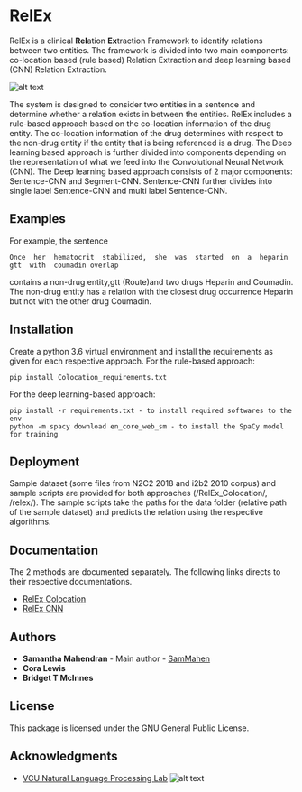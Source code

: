 # RelEx

RelEx is a clinical **Rel**ation **Ex**traction Framework to identify relations between two entities. The framework is divided into two main components: co-location based (rule based) Relation Extraction and deep learning based (CNN) Relation Extraction. 

![alt text](https://nlp.cs.vcu.edu/images/Edit_NanomedicineDatabase.png "Nanoinformatics")

The system is designed to consider two entities in a sentence and determine whether a relation exists in between the entities. RelEx includes a rule-based approach based on the co-location information of the drug entity. The co-location information of the drug determines with respect to the non-drug entity if the entity that is being referenced is a drug. The Deep learning based approach is further divided into components depending on the representation of what we feed into the Convolutional Neural Network (CNN). The Deep learning based approach consists of 2 major components: Sentence-CNN  and Segment-CNN. Sentence-CNN further divides into single label Sentence-CNN and multi label Sentence-CNN. 

## Examples

For example, the sentence
```
Once  her  hematocrit  stabilized,  she  was  started  on  a  heparin  gtt  with  coumadin overlap
```
contains a non-drug entity,gtt (Route)and two drugs Heparin and Coumadin. The non-drug entity has a relation with the closest drug occurrence Heparin but not with the other drug Coumadin.

## Installation

Create a python 3.6 virtual environment and install the requirements as given for each respective approach.
For the rule-based approach: 
```
pip install Colocation_requirements.txt
```
For the deep learning-based approach:
```
pip install -r requirements.txt - to install required softwares to the env
python -m spacy download en_core_web_sm - to install the SpaCy model for training
```

## Deployment

Sample dataset (some files from N2C2 2018 and i2b2 2010 corpus) and sample scripts are provided for both approaches (/RelEx_Colocation/, /relex/). The sample scripts take the paths for the data folder (relative path of the sample dataset) and predicts the relation using the respective algorithms.

## Documentation
The 2 methods are documented separately. The following links directs to their respective documentations.
- [RelEx Colocation](https://github.com/SamMahen/RelEx/blob/master/RelEx_Colocation/README.md)
- [RelEx CNN](https://github.com/SamMahen/RelEx/blob/master/relex/README.md)

## Authors

* **Samantha Mahendran** - Main author - [SamMahen](https://github.com/SamMahen)
* **Cora Lewis**
* **Bridget T McInnes**

## License

This package is licensed under the GNU General Public License.

## Acknowledgments
- [VCU Natural Language Processing Lab](https://nlp.cs.vcu.edu/)     ![alt text](https://nlp.cs.vcu.edu/images/vcu_head_logo "VCU")
